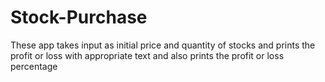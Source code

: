 # Stock-Purchase

These app takes input as initial price and quantity of stocks and prints the profit or loss with appropriate text and also prints the profit or loss percentage
